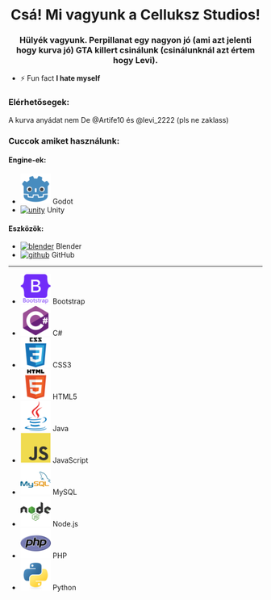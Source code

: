 <h1 align="center">Csá! Mi vagyunk a Celluksz Studios!</h1>
<h3 align="center">Hülyék vagyunk. Perpillanat egy nagyon jó (ami azt jelenti hogy kurva jó) GTA killert csinálunk (csinálunknál azt értem hogy Levi).</h3>

- ⚡ Fun fact **I hate myself**

<h3 align="left">Elérhetősegek:</h3>
A kurva anyádat nem
De @Artife10 és @levi_2222 (pls ne zaklass)

<h3 align="left">Cuccok amiket használunk:</h3>

<h4>Engine-ek:</h4>
<ul>
  <li><a href="https://godotengine.org/" target="_blank" rel="noreferrer"><img src="https://raw.githubusercontent.com/godotengine/godot/master/icon.svg" alt="godot" width="60" height="60"/></a> Godot</li>
  <li><a href="https://unity.com/" target="_blank" rel="noreferrer"><img src="https://www.vectorlogo.zone/logos/unity3d/unity3d-icon.svg" alt="unity" width="60" height="60"/></a> Unity</li>
</ul>

<h4>Eszközök:</h4>
<ul>
  <li><a href="https://www.blender.org/" target="_blank" rel="noreferrer"><img src="https://download.blender.org/branding/community/blender_community_badge_white.svg" alt="blender" width="60" height="60"/></a> Blender</li>
  <li><a href="https://github.com/" target="_blank" rel="noreferrer"><img src="https://www.vectorlogo.zone/logos/github/github-icon.svg" alt="github" width="60" height="60"/></a> GitHub</li>
</ul>

<hr>
<ul>
  <li><a href="https://getbootstrap.com" target="_blank" rel="noreferrer"><img src="https://raw.githubusercontent.com/devicons/devicon/master/icons/bootstrap/bootstrap-plain-wordmark.svg" alt="bootstrap" width="60" height="60"/></a> Bootstrap</li>
  <li><a href="https://www.w3schools.com/cs/" target="_blank" rel="noreferrer"><img src="https://raw.githubusercontent.com/devicons/devicon/master/icons/csharp/csharp-original.svg" alt="csharp" width="60" height="60"/></a> C#</li>
  <li><a href="https://www.w3schools.com/css/" target="_blank" rel="noreferrer"><img src="https://raw.githubusercontent.com/devicons/devicon/master/icons/css3/css3-original-wordmark.svg" alt="css3" width="60" height="60"/></a> CSS3</li>
  <li><a href="https://www.w3.org/html/" target="_blank" rel="noreferrer"><img src="https://raw.githubusercontent.com/devicons/devicon/master/icons/html5/html5-original-wordmark.svg" alt="html5" width="60" height="60"/></a> HTML5</li>
  <li><a href="https://www.java.com" target="_blank" rel="noreferrer"><img src="https://raw.githubusercontent.com/devicons/devicon/master/icons/java/java-original.svg" alt="java" width="60" height="60"/></a> Java</li>
  <li><a href="https://developer.mozilla.org/en-US/docs/Web/JavaScript" target="_blank" rel="noreferrer"><img src="https://raw.githubusercontent.com/devicons/devicon/master/icons/javascript/javascript-original.svg" alt="javascript" width="60" height="60"/></a> JavaScript</li>
  <li><a href="https://www.mysql.com/" target="_blank" rel="noreferrer"><img src="https://raw.githubusercontent.com/devicons/devicon/master/icons/mysql/mysql-original-wordmark.svg" alt="mysql" width="60" height="60"/></a> MySQL</li>
  <li><a href="https://nodejs.org" target="_blank" rel="noreferrer"><img src="https://raw.githubusercontent.com/devicons/devicon/master/icons/nodejs/nodejs-original-wordmark.svg" alt="nodejs" width="60" height="60"/></a> Node.js</li>
  <li><a href="https://www.php.net" target="_blank" rel="noreferrer"><img src="https://raw.githubusercontent.com/devicons/devicon/master/icons/php/php-original.svg" alt="php" width="60" height="60"/></a> PHP</li>
  <li><a href="https://www.python.org" target="_blank" rel="noreferrer"><img src="https://raw.githubusercontent.com/devicons/devicon/master/icons/python/python-original.svg" alt="python" width="60" height="60"/></a> Python</li>
</ul>
